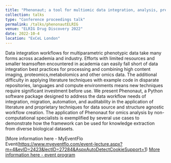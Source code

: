 ```yaml
---
title: "Phenonaut; a tool for multiomic data integration, analysis, prediction, and inference "
collection: talks
type: "Conference proceedings talk"
permalink: /talks/phenonautELRIG
venue: "ELRIG Drug Discovery 2022"
date: 2022-10-4
location: "ExCeL London"
---
```


Data integration workflows for multiparametric phenotypic data take many forms across academia and industry. Efforts with limited resources and smaller teamsoften encountered in academia can easily fall short of data integration best practices for processing and combining high content imaging, proteomics,metabolomics and other omics data. The additional difficulty in applying literature techniques with example code in disparate repositories, languages and compute environments means new techniques require significant investment before use. We present Phenonaut, a Python software package designed to address the data workflow needs of integration, migration, automation, and auditability in the application of literature and proprietary techniques for data source and structure agnostic workflow creation. The application of Phenonaut for omics analysis by non-computational specialists is exemplified by several use cases to demonstrate how the framework can be used for knowledge extraction from diverse biological datasets.

[More information here - MyEventFlo Event(https://www.myeventflo.com/event-lecture.aspx?m=4&evID=2423&lectID=27284&AspxAutoDetectCookieSupport=1)
[More information here - event program](https://www.elrig.org/wp-content/uploads/2021/10/ELRIG-DD22-Programme-Print-Artwork-singles.pdf)
